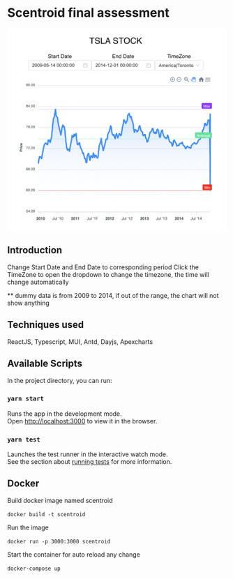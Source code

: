 # Scentroid final assessment

![Screenshot](public/screenshot.png)

## Introduction

Change Start Date and End Date to corresponding period
Click the TimeZone to open the dropdown to change the timezone, the time will change automatically

\*\* dummy data is from 2009 to 2014, if out of the range, the chart will not show anything

## Techniques used

ReactJS, Typescript, MUI, Antd, Dayjs, Apexcharts

## Available Scripts

In the project directory, you can run:

### `yarn start`

Runs the app in the development mode.\
Open [http://localhost:3000](http://localhost:3000) to view it in the browser.

### `yarn test`

Launches the test runner in the interactive watch mode.\
See the section about [running tests](https://facebook.github.io/create-react-app/docs/running-tests) for more information.

## Docker

Build docker image named scentroid

`docker build -t scentroid`

Run the image

`docker run -p 3000:3000 scentroid`

Start the container for auto reload any change

`docker-compose up`
